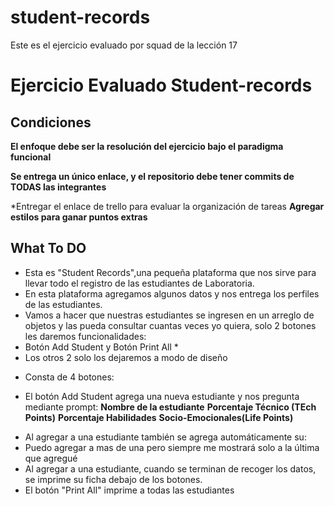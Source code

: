 # student-records
Este es el ejercicio evaluado por squad de la lección 17
# Ejercicio Evaluado Student-records

## Condiciones

**El enfoque debe ser la resolución del ejercicio bajo el paradigma funcional**

**Se entrega un único enlace, y el repositorio debe tener commits de TODAS las integrantes**

*Entregar el enlace de trello para evaluar la organización de tareas
**Agregar estilos para ganar puntos extras** 

## What To DO
* Esta es "Student Records",una pequeña plataforma que nos sirve para llevar todo el registro de las estudiantes de Laboratoria.
* En esta plataforma agregamos algunos datos y nos entrega los perfiles de las estudiantes.
* Vamos a hacer que nuestras estudiantes se ingresen en un arreglo de objetos y las pueda consultar cuantas veces yo quiera, solo 2 botones les daremos funcionalidades:
* Botón Add Student y Botón Print All *
* Los otros 2 solo los dejaremos a modo de diseño 
- Consta de 4 botones:
* El botón Add Student agrega una nueva estudiante y nos pregunta mediante prompt:
**Nombre de la estudiante**
**Porcentaje Técnico (TEch Points)**
**Porcentaje Habilidades** 
**Socio-Emocionales(Life Points)**
- Al agregar a una estudiante también se agrega automáticamente su:
- Puedo agregar a mas de una pero siempre me mostrará solo a la última que agregué
- Al agregar a una estudiante, cuando se terminan de recoger los datos, se imprime su ficha debajo de los botones.
- El botón "Print All" imprime a todas las estudiantes



